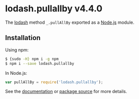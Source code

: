 # lodash.pullallby v4.4.0

The [lodash](https://lodash.com/) method `_.pullAllBy` exported as a [Node.js](https://nodejs.org/) module.

## Installation

Using npm:
```bash
$ {sudo -H} npm i -g npm
$ npm i --save lodash.pullallby
```

In Node.js:
```js
var pullAllBy = require('lodash.pullallby');
```

See the [documentation](https://lodash.com/docs#pullAllBy) or [package source](https://github.com/lodash/lodash/blob/4.4.0-npm-packages/lodash.pullallby) for more details.
